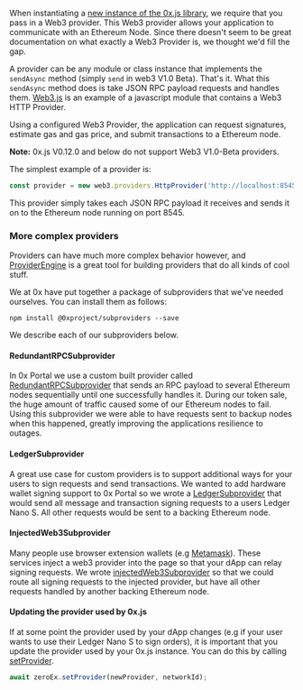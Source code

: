 When instantiating a [new instance of the 0x.js library](https://0xproject.com/docs/0xjs#zeroEx), we require that you pass in a Web3 provider. This Web3 provider allows your application to communicate with an Ethereum Node. Since there doesn't seem to be great documentation on what exactly a Web3 Provider is, we thought we'd fill the gap.

A provider can be any module or class instance that implements the `sendAsync` method (simply `send` in web3 V1.0 Beta). That's it. What this `sendAsync` method does is take JSON RPC payload requests and handles them. [Web3.js](https://github.com/ethereum/web3.js/) is an example of a javascript module that contains a Web3 HTTP Provider.

Using a configured Web3 Provider, the application can request signatures, estimate gas and gas price, and submit transactions to a Ethereum node.

**Note:** 0x.js V0.12.0 and below do not support Web3 V1.0-Beta providers.

The simplest example of a provider is:

```ts
const provider = new web3.providers.HttpProvider('http://localhost:8545');
```

This provider simply takes each JSON RPC payload it receives and sends it on to the Ethereum node running on port 8545.

### More complex providers

Providers can have much more complex behavior however, and [ProviderEngine](https://github.com/MetaMask/provider-engine) is a great tool for building providers that do all kinds of cool stuff.

We at 0x have put together a package of subproviders that we've needed ourselves. You can install them as follows:

```
npm install @0xproject/subproviders --save
```

We describe each of our subproviders below.

#### RedundantRPCSubprovider

In 0x Portal we use a custom built provider called [RedundantRPCSubprovider](https://github.com/0xProject/0x.js/blob/development/packages/subproviders/src/subproviders/redundant_rpc.ts) that sends an RPC payload to several Ethereum nodes sequentially until one successfully handles it. During our token sale, the huge amount of traffic caused some of our Ethereum nodes to fail. Using this subprovider we were able to have requests sent to backup nodes when this happened, greatly improving the applications resilience to outages.

#### LedgerSubprovider

A great use case for custom providers is to support additional ways for your users to sign requests and send transactions. We wanted to add hardware wallet signing support to 0x Portal so we wrote a [LedgerSubprovider](https://github.com/0xProject/0x.js/blob/development/packages/subproviders/src/subproviders/ledger.ts) that would send all message and transaction signing requests to a users Ledger Nano S. All other requests would be sent to a backing Ethereum node.

#### InjectedWeb3Subprovider

Many people use browser extension wallets (e.g [Metamask](https://metamask.io/)). These services inject a web3 provider into the page so that your dApp can relay signing requests. We wrote [injectedWeb3Subprovider](https://github.com/0xProject/0x.js/blob/development/packages/subproviders/src/subproviders/injected_web3.ts) so that we could route all signing requests to the injected provider, but have all other requests handled by another backing Ethereum node.

#### Updating the provider used by 0x.js

If at some point the provider used by your dApp changes (e.g if your user wants to use their Ledger Nano S to sign orders), it is important that you update the provider used by your 0x.js instance. You can do this by calling [setProvider](https://0xproject.com/docs/0xjs#setProvider).

```ts
await zeroEx.setProvider(newProvider, networkId);
```
